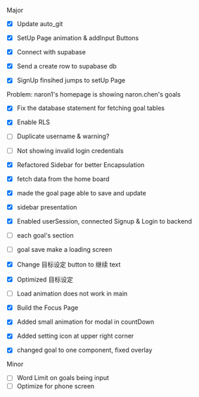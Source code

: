 Major
- [x] Update auto_git
- [x] SetUp Page animation & addInput Buttons
- [x] Connect with supabase
- [x] Send a create row to supabase db

- [x] SignUp finsihed jumps to setUp Page

Problem: naron1's homepage is showing naron.chen's goals
- [x] Fix the database statement for fetching goal tables
- [x] Enable RLS

- [ ] Duplicate username & warning?
- [ ] Not showing invalid login credentials

- [x] Refactored Sidebar for better Encapsulation
- [x] fetch data from the home board
- [x] made the goal page able to save and update
- [x] sidebar presentation
- [x] Enabled userSession, connected Signup & Login to backend
- [ ] each goal's section
- [ ] goal save make a loading screen
- [x] Change 目标设定 button to 继续 text
- [x] Optimized 目标设定
- [ ] Load animation does not work in main
- [x] Build the Focus Page
- [x] Added small animation for modal in countDown
- [x] Added setting icon at upper right corner
- [x] changed goal to one component, fixed overlay


Minor
- [ ] Word Limit on goals being input
- [ ] Optimize for phone screen